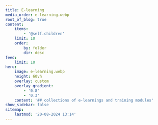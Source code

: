 ```yaml
---
title: E-learning
media_order: e-learning.webp
root_of_blog: true
content:
    items:
        - '@self.children'
    limit: 10
    order:
        by: folder
        dir: desc
feed:
    limit: 10
hero:
    image: e-learning.webp
    height: 60vh
    overlay: custom
    overlay_gradient:
        - '0.8'
        - '0.3'
    content: '## collections of e-learnings and training modules'
show_sidebar: false
sitemap:
    lastmod: '20-08-2024 13:14'
---
```


